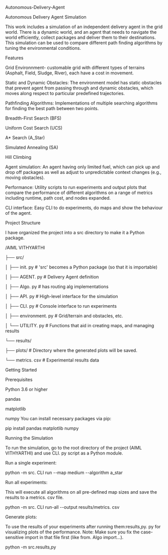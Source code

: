 Autonomous-Delivery-Agent

Autonomous Delivery Agent Simulation

This work includes a simulation of an independent delivery agent in the grid world. There is a dynamic world, and an agent that needs to navigate the world efficiently, collect packages and deliver them to their destinations. This simulation can be used to compare different path finding algorithms by tuning the environmental conditions.

Features

Grid Environnment- customable grid with different types of terrains (Asphalt, Field, Sludge, River), each have a cost in movement.

Static and Dynamic Obstacles: The environment model has static obstacles that prevent agent from passing through and dynamic obstacles, which moves along respect to particular predefined trajectories.

Pathfinding Algorithms: Implementations of multiple searching algorithms for finding the best path between two points.

Breadth-First Search (BFS)

Uniform Cost Search (UCS)

A* Search (A_Star)

Simulated Annealing (SA)

Hill Climbing

Agent simulation: An agent having only limited fuel, which can pick up and drop off packages as well as adjust to unpredictable context changes (e.g., moving obstacles).

Performance: Utility scripts to run experiments and output plots that compare the performance of different algorithms on a range of metrics including runtime, path cost, and nodes expanded.

CLI interface: Easy CLI to do experiments, do maps and show the behaviour of the agent.

Project Structure

I have organized the project into a src directory to make it a Python package.

/AIML VITHYARTHI

├── src/

│ ├── init. py # 'src' becomes a Python package (so that it is importable)

│ ├── AGENT. py # Delivery Agent definition

│ ├── Algo. py # has routing alg implementations

│ ├── API. py # High-level interface for the simulation

│ ├── CLI. py # Console interface to run experiments

│ ├── environment. py # Grid/terrain and obstacles, etc.

│ └── UTILITY. py # Functions that aid in creating maps, and managing results

└── results/

├── plots/ # Directory where the generated plots will be saved.

└── metrics. csv # Experimental results data

Getting Started

Prerequisites

Python 3.6 or higher

pandas

matplotlib

numpy
You can install necessary packages via pip:

pip install pandas matplotlib numpy

Running the Simulation

To run the simulation, go to the root directory of the project (AIML VITHYARTHI) and use CLI. py script as a Python module.

Run a single experiment:

python -m src. CLI run --map medium --algorithm a_star

Run all experiments:

This will execute all algorithms on all pre-defined map sizes and save the results to a metrics. csv file.

python -m src. CLI run-all --output results/metrics. csv

Generate plots:

To use the results of your experiments after running them:results,py. py for visualizing plots of the performance. Note: Make sure you fix the case-sensitive import in that file first (like from. Algo import...).

python -m src.results,py
